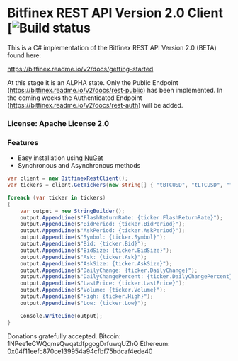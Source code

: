 # Bitfinex REST API Version 2.0 Client [![Build status](https://jandrews377.visualstudio.com/_apis/public/build/definitions/bc4a1ea7-aece-4253-8177-8346d98a9c22/1/badge)

This is a C# implementation of the Bitfinex REST API Version 2.0 (BETA) found here:

https://bitfinex.readme.io/v2/docs/getting-started 

At this stage it is an ALPHA state. Only the Public Endpoint (https://bitfinex.readme.io/v2/docs/rest-public)  has been implemented. In the coming weeks the Authenticated Endpoint (https://bitfinex.readme.io/v2/docs/rest-auth) will be added.

### License: Apache License 2.0

### Features

* Easy installation using [NuGet](https://www.nuget.org/packages/Bitfinex)
* Synchronous and Asynchronous methods

```csharp
var client = new BitfinexRestClient();
var tickers = client.GetTickers(new string[] { "tBTCUSD", "tLTCUSD", "fUS" });

foreach (var ticker in tickers)
{
	var output = new StringBuilder();
	output.AppendLine($"FlashReturnRate: {ticker.FlashReturnRate}");
	output.AppendLine($"BidPeriod: {ticker.BidPeriod}");
	output.AppendLine($"AskPeriod: {ticker.AskPeriod}");
	output.AppendLine($"Symbol: {ticker.Symbol}");
	output.AppendLine($"Bid: {ticker.Bid}");
	output.AppendLine($"BidSize: {ticker.BidSize}");
	output.AppendLine($"Ask: {ticker.Ask}");
	output.AppendLine($"AskSize: {ticker.AskSize}");
	output.AppendLine($"DailyChange: {ticker.DailyChange}");
	output.AppendLine($"DailyChangePercent: {ticker.DailyChangePercent}");
	output.AppendLine($"LastPrice: {ticker.LastPrice}");
	output.AppendLine($"Volume: {ticker.Volume}");
	output.AppendLine($"High: {ticker.High}");
	output.AppendLine($"Low: {ticker.Low}");

	Console.WriteLine(output);
}
```
 
Donations gratefully accepted.
Bitcoin: 1NPee1eCWQqmsQwqatdfpgogDrfuwqUZhQ
Ethereum: 0x04f11eefc870ce139954a94cfbf75bdcaf4ede40